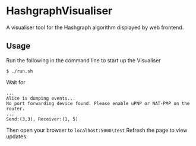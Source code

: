 # HashgraphVisualiser
A visualiser tool for the Hashgraph algorithm displayed by web frontend.

## Usage
Run the following in the command line to start up the Visualiser

```$ ./run.sh ```

Wait for 
```
...
Alice is dumping events...
No port forwarding device found. Please enable uPNP or NAT-PMP on the router.
...
Send:(3,3), Receiver:(1, 5)
```
Then open your browser to
```localhost:5000\test```
Refresh the page to view updates.
